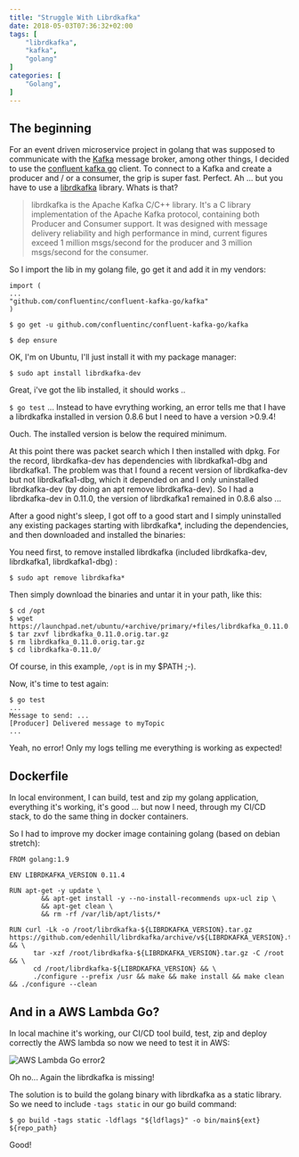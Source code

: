 ```yaml
---
title: "Struggle With Librdkafka"
date: 2018-05-03T07:36:32+02:00
tags: [
    "librdkafka",
    "kafka",
    "golang"
]
categories: [
    "Golang",
]
---
```


The beginning
-----

For an event driven microservice project in golang that was supposed to communicate with the [Kafka](https://kafka.apache.org/) message broker, among other things, I decided to use the [confluent kafka go](https://github.com/confluentinc/confluent-kafka-go) client.
To connect to a Kafka and create a producer and / or a consumer, the grip is super fast. Perfect.
Ah ... but you have to use a [librdkafka](https://github.com/edenhill/librdkafka) library. Whats is that?


> librdkafka is the Apache Kafka C/C++ library. It's a C library implementation of the Apache Kafka protocol, containing both Producer and Consumer support. It was designed with message delivery reliability and high performance in mind, current figures exceed 1 million msgs/second for the producer and 3 million msgs/second for the consumer.

So I import the lib in my golang file, go get it and add it in my vendors:

```
import (
...
"github.com/confluentinc/confluent-kafka-go/kafka"
)
```

`$ go get -u github.com/confluentinc/confluent-kafka-go/kafka`

`$ dep ensure`

OK, I'm on Ubuntu, I'll just install it with my package manager:

`$ sudo apt install librdkafka-dev`

Great, i've got the lib installed, it should works ..

`$ go test`
...
Instead to have evrything working, an error tells me that I have a librdkafka installed in version 0.8.6 but I need to have a version >0.9.4!

Ouch. The installed version is below the required minimum.


At this point there was packet search which I then installed with dpkg.
For the record, librdkafka-dev has dependencies with librdkafka1-dbg and librdkafka1.
The problem was that I found a recent version of librdkafka-dev but not librdkafka1-dbg, which it depended on and I only uninstalled librdkafka-dev (by doing an apt remove librdkafka-dev). So I had a librdkafka-dev in 0.11.0, the version of librdkafka1 remained in 0.8.6 also ...


After a good night's sleep, I got off to a good start and I simply uninstalled any existing packages starting with librdkafka*, including the dependencies, and then downloaded and installed the binaries:

You need first, to remove installed librdkafka (included librdkafka-dev, librdkafka1, librdkafka1-dbg) :

`$ sudo apt remove librdkafka*`

Then simply download the binaries and untar it in your path, like this:

```
$ cd /opt
$ wget https://launchpad.net/ubuntu/+archive/primary/+files/librdkafka_0.11.0.orig.tar.gz
$ tar zxvf librdkafka_0.11.0.orig.tar.gz
$ rm librdkafka_0.11.0.orig.tar.gz
$ cd librdkafka-0.11.0/
```

Of course, in this example, `/opt` is in my $PATH ;-).

Now, it's time to test again:

```
$ go test
...
Message to send: ...
[Producer] Delivered message to myTopic
...

```

Yeah, no error! Only my logs telling me everything is working as expected!

Dockerfile
-----

In local environment, I can build, test and zip my golang application, everything it's working, it's good ... but now I need, through my CI/CD stack, to do the same thing in docker containers.

So I had to improve my docker image containing golang (based on debian stretch):

```
FROM golang:1.9

ENV LIBRDKAFKA_VERSION 0.11.4

RUN apt-get -y update \
        && apt-get install -y --no-install-recommends upx-ucl zip \
        && apt-get clean \
        && rm -rf /var/lib/apt/lists/*

RUN curl -Lk -o /root/librdkafka-${LIBRDKAFKA_VERSION}.tar.gz https://github.com/edenhill/librdkafka/archive/v${LIBRDKAFKA_VERSION}.tar.gz && \
      tar -xzf /root/librdkafka-${LIBRDKAFKA_VERSION}.tar.gz -C /root && \
      cd /root/librdkafka-${LIBRDKAFKA_VERSION} && \
      ./configure --prefix /usr && make && make install && make clean && ./configure --clean
```

And in a AWS Lambda Go?
-----

In local machine it's working, our CI/CD tool build, test, zip and deploy correctly the AWS lambda so now we need to test it in AWS:

![AWS Lambda Go error2](/images/librdkafka.png)

Oh no... Again the librdkafka is missing!

The solution is to build the golang binary with librdkafka as a static library. So we need to include `-tags static` in our go build command:

`$ go build -tags static -ldflags "${ldflags}" -o bin/main${ext} ${repo_path}`

Good!
